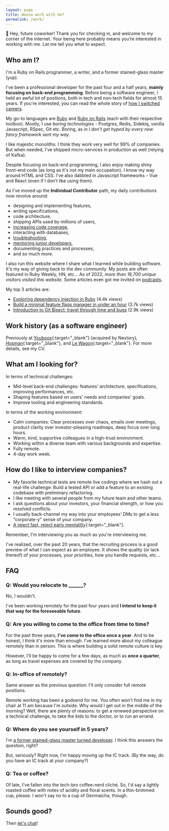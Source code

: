 ```yaml
---
layout: page
title: Wanna work with me?
permalink: /work/
---
```


👋 Hey, future coworker! Thank you for checking in, and welcome to my corner of the internet. Your being here probably means you’re interested in working with me. Let me tell you what to expect.

## Who am I?

I'm a Ruby on Rails programmer, a writer, and a former stained-glass master (yup).

I've been a professional developer for the past four and a half years, **mainly focusing on back-end programming**. Before being a software engineer, I held an awful lot of positions, both in tech and non-tech fields for almost 15 years. If you're interested, you can read the whole story of [how I switched careers]({{site.baseurl}}/from-stained-glass-master-to-software-developer/).

My go-to languages are [Ruby]({{site.baseurl}}/series/ruby/) and [Ruby on Rails]({{site.baseurl}}/series/rails/) (each with their respective toolbox). Mostly, I use *boring technologies* - Postgres, Redis, Sidekiq, vanilla Javascript, RSpec, Git etc. Boring, as in *I don't get hyped by every new fancy framework sent my way*.

I like majestic monoliths. I think they work very well for 99% of companies. But when needed, I've shipped micro-services in production as well (relying of Kafka).

Despite focusing on back-end programming, I also enjoy making shiny front-end code (as long as it's not my main occupation). I know my way around HTML and CSS. I've also dabbled in Javascript frameworks - Vue and React (even if I don't like using them).

As I've moved up the **Individual Contributor** path, my daily contributions now revolve around:
- designing and implementing features,
- writing specifications,
- code architecture,
- shipping APIs used by millions of users,
- [increasing code coverage]({{site.baseurl}}/series/rspec/),
- interacting with databases,
- [troubleshooting]({{site.baseurl}}/series/debugging/),
- [mentoring junior developers]({{site.baseurl}}/series/carreer/),
- documenting practices and processes,
- and so much more.

<!-- add some of the coolest things I've done -->

I also run this website where I share what I learned while building software. It's my way of giving back to the dev community. My posts are often featured in Ruby Weekly, HN, etc... As of 2022, *more than 18,700 unique visitors visited this website*. Some articles even got me invited on [podcasts]({{site.baseurl}}/talks/).

My top 3 articles are:
- [Exploring dependency injection in Ruby]({{site.baseurl}}/dependency-injection-in-ruby/) (4.4k views)
- [Build a minimal feature flags manager in under an hour]({{site.baseurl}}/minimal-feature-flags-manager/) (3.7k views)
- [Introduction to Git Bisect: travel through time and bugs]({{site.baseurl}}/how-to-use-git-bisect/) (2.9k views)

## Work history (as a software engineer)

Previously at [Youboox](https://nextory.com/fr/){:target="\_blank"} (acquired by Nextory), [Hosman](https://www.hosman.co/){:target="\_blank"}, and [Le Wagon](https://www.lewagon.com/fr){:target="\_blank"}. For more details, see my CV.

## What am I looking for?

In terms of technical challenges:
- Mid-level back-end challenges: features' architecture, specifications, improving performances, etc.
- Shaping features based on users' needs and companies' goals.
- Improve tooling and engineering standards.

In terms of the working environment:
- Calm companies: Clear processes over chaos, emails over meetings, product clarity over investor-pleasing roadmaps, deep focus over long hours.
- Warm, kind, supportive colleagues in a high-trust environment.
- Working within a diverse team with various backgrounds and expertise.
- Fully remote.
- 4-day work week.

## How do I like to interview companies?

- My favorite technical tests are remote live codings where we hash out a real-life challenge: Build a tested API or add a feature to an existing codebase with preliminary refactoring.
- I like meeting with several people from my future team and other teams.
- I ask questions about your investors, your financial strength, or how you resolved conflicts.
- I usually back-channel my way into your employees’ DMs to get a less “corporate-y” sense of your company.
- [A reject fast, reject early mentalilty](https://juanitofatas.com/reject-fast-reject-early){:target="\_blank"}.

Remember, I'm interviewing you as much as you're interviewing me.

I've realized, over the past 20 years, that the recruiting process is a good preview of what I can expect as an employee. It shows the quality (or lack thereof) of your processes, your priorities, how you handle requests, etc...

## FAQ

### Q: Would you relocate to ______?

No, I wouldn't.

I've been working remotely for the past four years and **I intend to keep it that way for the foreseeable future**.

### Q: Are you willing to come to the office from time to time?

For the past three years, **I've come to the office once a year**. And to be honest, I think it's more than enough. I've learned more about my colleague remotely than in person. This is where building a solid remote culture is key.

However, I'll be happy to come for a few days, as much as **once a quarter**, as long as travel expenses are covered by the company.

### Q: In-office of remotely?

Same answer as the previous question: I'll only consider full remote positions.

Remote working has been a godsend for me. You often won't find me in my chair at 11 am because I'm outside. Why would I get out in the middle of the morning? Well, there are plenty of reasons: to get a renewed perspective on a technical challenge, to take the kids to the doctor, or to run an errand.

### Q: Where do you see yourself in 5 years?

I'm [a former stained-glass master turned developer]({{site.baseurl}}/from-stained-glass-master-to-software-developer/). I think this answers the question, right?

But, seriously? Right now, I'm happy moving up the IC track. (By the way, do you have an IC track at your company?)

### Q: Tea or coffee?

Of late, I've fallen into the tech-bro coffee-nerd cliché. So, I'd say a lightly roasted coffee with notes of acidity and floral scents. In a thin-brimmed cup, please. I won't say no to a cup of Genmaicha, though.

## Sounds good?

Then <a href="mailto:hello@remimercier.com">let's chat</a>!

